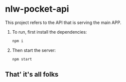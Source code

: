 # nlw-pocket-api

This project refers to the API that is serving the main APP.

1. To run, first install the dependencies:
    ```bash
    npm i
2. Then start the server:
    ```bash
    npm start
## That' it's all folks
